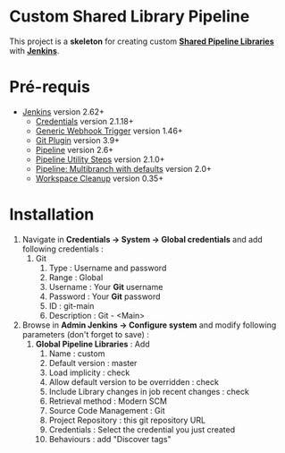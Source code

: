 # Custom Shared Library Pipeline

This project is a **skeleton** for creating custom **[Shared Pipeline Libraries](https://jenkins.io/doc/book/pipeline/shared-libraries/)** with **[Jenkins](https://jenkins.io/)**.

# Pré-requis

* [Jenkins](https://jenkins.io/) version 2.62+
    * [Credentials](https://plugins.jenkins.io/credentials) version 2.1.18+
    * [Generic Webhook Trigger](https://plugins.jenkins.io/generic-webhook-trigger) version 1.46+
    * [Git Plugin](https://plugins.jenkins.io/workflow-multibranch) version 3.9+
    * [Pipeline](https://plugins.jenkins.io/workflow-aggregator) version 2.6+
    * [Pipeline Utility Steps](https://plugins.jenkins.io/pipeline-utility-steps) version 2.1.0+
    * [Pipeline: Multibranch with defaults](https://plugins.jenkins.io/pipeline-multibranch-defaults) version 2.0+
    * [Workspace Cleanup](https://plugins.jenkins.io/ws-cleanup) version 0.35+

# Installation

1. Navigate in **Credentials -> System -> Global credentials** and add following credentials :
    1. Git
        1. Type : Username and password
        2. Range : Global
        3. Username : Your **Git** username
        4. Password : Your **Git** password
        5. ID : git-main
        6. Description : Git - &lt;Main&gt;
2. Browse in **Admin Jenkins -> Configure system** and modify following parameters (don't forget to save) :
    1. **Global Pipeline Libraries** : Add
        1. Name : custom
        2. Default version : master
        3. Load implicity : check
        4. Allow default version to be overridden : check
        5. Include Library changes in job recent changes : check
        6. Retrieval method : Modern SCM
        7. Source Code Management : Git
        8. Project Repository : this git repository URL
        9. Credentials : Select the credential you just created
        10. Behaviours : add "Discover tags"
